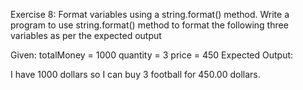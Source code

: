 Exercise 8: Format variables using a string.format() method.
Write a program to use string.format() method to format the following three variables as per the expected output

Given:
totalMoney = 1000
quantity = 3
price = 450
Expected Output:

I have 1000 dollars so I can buy 3 football for 450.00 dollars.
